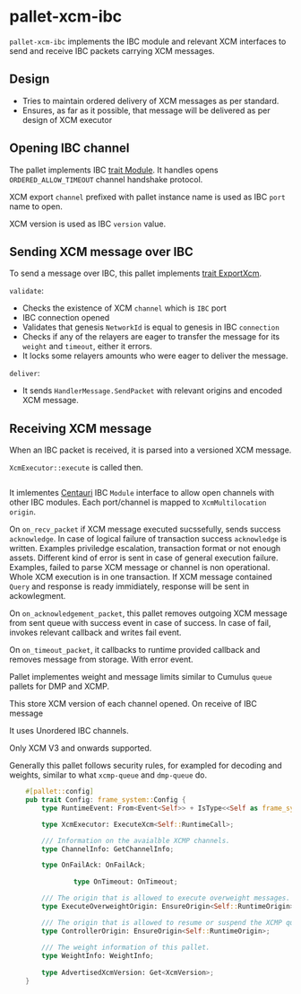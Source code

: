 # pallet-xcm-ibc
`pallet-xcm-ibc` implements the IBC module and relevant XCM interfaces to send and receive IBC packets carrying XCM messages.


## Design

- Tries to maintain ordered delivery of XCM messages as per standard.
- Ensures, as far as it possible, that message will be delivered as per design of XCM executor 

## Opening IBC channel

The pallet implements IBC [trait Module](https://github.com/ComposableFi/centauri/blob/master/ibc/modules/src/core/ics26_routing/context.rs).
It handles opens `ORDERED_ALLOW_TIMEOUT` channel handshake protocol.

XCM export `channel` prefixed with pallet instance name is used as IBC `port` name to open.

XCM version is used as IBC `version` value.

## Sending XCM message over IBC

To send a message over IBC, this pallet implements [trait ExportXcm](https://github.com/paritytech/polkadot/blob/master/xcm/xcm-executor/src/traits/export.rs).

`validate`:
- Checks the existence of XCM `channel` which is `IBC` port
- IBC connection opened
- Validates that genesis `NetworkId` is equal to genesis in IBC `connection`
- Checks if any of the relayers are eager to transfer the message for its `weight` and `timeout`, either it errors.
- It locks some relayers amounts who were eager to deliver the message.


`deliver`:
- It sends `HandlerMessage.SendPacket` with relevant origins and encoded XCM message.


## Receiving XCM message

When an IBC packet is received, it is parsed into a versioned XCM message. 

`XcmExecutor::execute` is called then.


```mermaid

```

It imlementes [Centauri](https://github.com/ComposableFi/centauri/) IBC `Module` interface to allow open channels with other IBC modules. 
Each port/channel is mapped to `XcmMultilocation` `origin`.

On `on_recv_packet` if XCM message executed sucssefully, sends success `acknowledge`. 
In case of logical failure of transaction success `acknowledge` is written. Examples priviledge escalation, transaction format or not enough assets.
Different kind of error is sent in case of general execution failure. Examples, failed to parse XCM message or channel is non operational.
Whole XCM execution is in one transaction.
If XCM message contained `Query` and response is ready immidiately, response will be sent in ackowlegment.

On `on_acknowledgement_packet`, this pallet removes outgoing XCM message from sent queue with success event in case of success.
In case of fail, invokes relevant callback and writes fail event.

On `on_timeout_packet`, it callbacks to runtime provided callback and removes message from storage. With error event.

Pallet implementes weight and message limits similar to Cumulus `queue` pallets for DMP and XCMP.

This store XCM version of each channel opened. On receive of IBC message

It uses Unordered IBC channels.

Only XCM V3 and onwards supported.

Generally this pallet follows security rules, for exampled for decoding and weights, similar to what `xcmp-queue` and `dmp-queue` do.

```rust
	#[pallet::config]
	pub trait Config: frame_system::Config {
		type RuntimeEvent: From<Event<Self>> + IsType<<Self as frame_system::Config>::RuntimeEvent>;

		type XcmExecutor: ExecuteXcm<Self::RuntimeCall>;

		/// Information on the avaialble XCMP channels.
		type ChannelInfo: GetChannelInfo;

		type OnFailAck: OnFailAck;
    
                type OnTimeout: OnTimeout;

		/// The origin that is allowed to execute overweight messages.
		type ExecuteOverweightOrigin: EnsureOrigin<Self::RuntimeOrigin>;

		/// The origin that is allowed to resume or suspend the XCMP queue.
		type ControllerOrigin: EnsureOrigin<Self::RuntimeOrigin>;
    
		/// The weight information of this pallet.
		type WeightInfo: WeightInfo;
		
		type AdvertisedXcmVersion: Get<XcmVersion>;
	}
``` 
